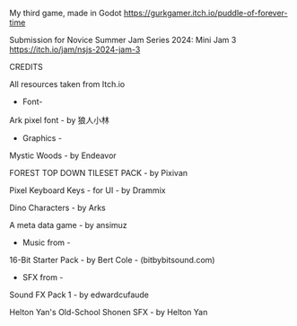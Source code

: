My third game, made in Godot https://gurkgamer.itch.io/puddle-of-forever-time

Submission for Novice Summer Jam Series 2024: Mini Jam 3 https://itch.io/jam/nsjs-2024-jam-3

CREDITS

All resources taken from Itch.io

- Font-

Ark pixel font - by 狼人小林

- Graphics -

Mystic Woods - by Endeavor

FOREST TOP DOWN TILESET PACK - by Pixivan

Pixel Keyboard Keys - for UI - by Drammix

Dino Characters - by Arks

A meta data game - by ansimuz

- Music from -

16-Bit Starter Pack - by Bert Cole - (bitbybitsound.com)

 - SFX from -

Sound FX Pack 1 - by edwardcufaude

Helton Yan's Old-School Shonen SFX - by Helton Yan
